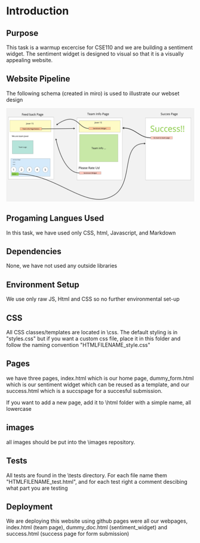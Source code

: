 # Introduction

## Purpose
This task is a warmup excercise for CSE110 and we are building a sentiment widget. The sentiment widget is designed to visual so that it is a visually appealing 
website.

## Website Pipeline
The following schema (created in miro) is used to illustrate our webset design

![pipeline](../images/pipeline.jpeg)


## Progaming Langues Used
In this task, we have used only CSS, html, Javascript, and Markdown

## Dependencies
None, we have not used any outside libraries

## Environment Setup
We use only raw JS, Html and CSS so no further environmental set-up

## CSS
All CSS classes/templates are located in \css. The default styling is in "styles.css" but if you want a custom css file, place it in this folder and follow the naming convention "HTMLFILENAME_style.css"

## Pages
we have three pages, index.html which is our home page, dummy_form.html which is our sentiment widget which can be reused as a template, and our success.html which is a succspage for a succesful submission.

If you want to add a new page, add it to \html folder with a simple name, all lowercase

## images
all images should be put into the \images repository.

## Tests
All tests are found in the \tests directory. For each file name them "HTMLFILENAME_test.html", and for each test right a comment descibing what part you are testing

## Deployment
We are deploying this website using github pages were all our webpages, index.html (team page), dummy_doc.html (sentiment_widget) and  success.html (success page for form submission)
